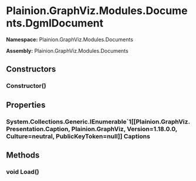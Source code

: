 
# Plainion.GraphViz.Modules.Documents.DgmlDocument

**Namespace:** Plainion.GraphViz.Modules.Documents

**Assembly:** Plainion.GraphViz.Modules.Documents


## Constructors

### Constructor()


## Properties

### System.Collections.Generic.IEnumerable`1[[Plainion.GraphViz.Presentation.Caption, Plainion.GraphViz, Version=1.18.0.0, Culture=neutral, PublicKeyToken=null]] Captions


## Methods

### void Load()
